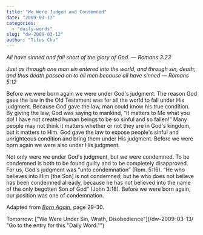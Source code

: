```yaml
---
title: "We Were Judged and Condemned"
date: "2009-03-12"
categories: 
  - "daily-words"
slug: "dw-2009-03-12"
author: "Titus Chu"
---
```


_All have sinned and fall short of the glory of God. — Romans 3:23_

_Just as through one man sin entered into the world, and through sin, death; and thus death passed on to all men because all have sinned — Romans 5:12_

Before we were born again we were under God's judgment. The reason God gave the law in the Old Testament was for all the world to fall under His judgment. Because God gave the law, man could know his true condition. By giving the law, God was saying to mankind, “It matters to Me what you do! I have not created human beings to be so sinful and so fallen!” Many people may not think it matters whether or not they are in God's kingdom, but it matters to Him. God gave the law to expose people's sinful and unrighteous condition and bring them under His judgment. Before we were born again we were also under His judgment.

Not only were we under God's judgment, but we were condemned. To be condemned is both to be found guilty and to be completely disapproved. For us, God's judgment was “unto condemnation” (Rom. 5:16). “He who believes into Him \[the Son\] is not condemned; but he who does not believe has been condemned already, because he has not believed into the name of the only begotten Son of God” (John 3:18). Before we were born again, our position was one of condemnation.

Adapted from _[Born Again](/book-born-again/ "Go to the entry for this book")_, page 29-30.

Tomorrow: ["We Were Under Sin, Wrath, Disobedience"](/dw-2009-03-13/ "Go to the entry for this "Daily Word."")
